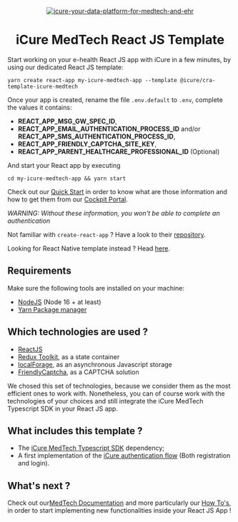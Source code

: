 <p align="center">
    <a href="https://docs.icure.com">
        <img alt="icure-your-data-platform-for-medtech-and-ehr" src="https://icure.com/assets/icons/logo.svg">
    </a>
    <h1 align="center">iCure MedTech React JS Template</h1>
</p>

Start working on your e-health React JS app with iCure in a few minutes, by using our dedicated React JS template: 
```
yarn create react-app my-icure-medtech-app --template @icure/cra-template-icure-medtech
```

Once your app is created, rename the file `.env.default` to `.env`, complete the values it contains: 
- **REACT_APP_MSG_GW_SPEC_ID**,
- **REACT_APP_EMAIL_AUTHENTICATION_PROCESS_ID** and/or **REACT_APP_SMS_AUTHENTICATION_PROCESS_ID**,
- **REACT_APP_FRIENDLY_CAPTCHA_SITE_KEY**,
- **REACT_APP_PARENT_HEALTHCARE_PROFESSIONAL_ID** (Optional)

And start your React app by executing 
```
cd my-icure-medtech-app && yarn start
```


Check out our [Quick Start](https://docs.icure.com/sdks/quick-start/) in order to know what are those information and how to get them from our [Cockpit Portal](https://cockpit.icure.cloud/).

*WARNING: Without these information, you won't be able to complete an authentication*

Not familiar with `create-react-app` ? Have a look to their [repository](https://github.com/facebook/create-react-apphttps://github.com/facebook/create-react-app). 

Looking for React Native template instead ? Head [here](https://github.com/icure/icure-medical-device-react-native-boilerplate-app-template).


## Requirements
Make sure the following tools are installed on your machine:
- [NodeJS](https://nodejs.org/en) (Node 16 + at least)
- [Yarn Package manager](https://yarnpkg.com/getting-started/install)


## Which technologies are used ? 
- [ReactJS](https://react.dev/)
- [Redux Toolkit](https://redux-toolkit.js.org/), as a state container
- [localForage](https://github.com/localForage/localForage), as an asynchronous Javascript storage
- [FriendlyCaptcha](https://friendlycaptcha.com/), as a CAPTCHA solution

We chosed this set of technologies, because we consider them as the most efficient ones to work with. 
Nonetheless, you can of course work with the technologies of your choices and still integrate the iCure MedTech Typescript SDK in your React JS app.


## What includes this template ?
- The [iCure MedTech Typescript SDK](https://github.com/icure/icure-medical-device-js-sdk) dependency; 
- A first implementation of the [iCure authentication flow](https://docs.icure.com/sdks/how-to/how-to-authenticate-a-user/how-to-authenticate-a-user) (Both registration and login).  


## What's next ? 
Check out our[MedTech Documentation](https://docs.icure.com/sdks/quick-start/react-js-quick-start) and more particularly our [How To's](https://docs.icure.com/sdks/how-to/index), in order to start implementing new functionalities inside your React JS App !
